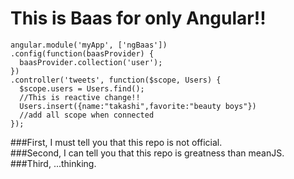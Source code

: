 # This is Baas for only Angular!!
```
angular.module('myApp', ['ngBaas'])
.config(function(baasProvider) {
  baasProvider.collection('user');
})
.controller('tweets', function($scope, Users) {
  $scope.users = Users.find();
  //This is reactive change!!
  Users.insert({name:"takashi",favorite:"beauty boys"})
  //add all scope when connected
});
```
###First,
I must tell you that this repo is not official.  
###Second,
I can tell you that this repo is greatness than meanJS.  
###Third,
...thinking.  